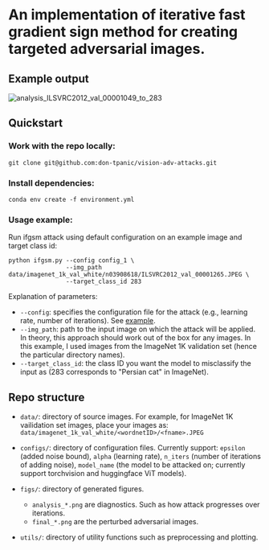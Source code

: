 # An implementation of iterative fast gradient sign method for creating targeted adversarial images.

## Example output
![analysis_ILSVRC2012_val_00001049_to_283](https://github.com/user-attachments/assets/96c12e63-dc5c-42ec-82e3-71961c706de6)

## Quickstart

### Work with the repo locally:
```
git clone git@github.com:don-tpanic/vision-adv-attacks.git
```

### Install dependencies:
```
conda env create -f environment.yml
```

### Usage example:
Run ifgsm attack using default configuration on an example image and target class id:
```
python ifgsm.py --config config_1 \
                --img_path data/imagenet_1k_val_white/n03908618/ILSVRC2012_val_00001265.JPEG \
                --target_class_id 283
```
Explanation of parameters:
* `--config`: specifies the configuration file for the attack (e.g., learning rate, number of iterations). See [example](https://github.com/don-tpanic/vision-adv-attacks/blob/main/configs/config_1.yaml).
* `--img_path`: path to the input image on which the attack will be applied. In theory, this approach should work out of the box for any images. In this example, I used images from the ImageNet 1K validation set (hence the particular directory names).
* `--target_class_id`: the class ID you want the model to misclassify the input as (283 corresponds to "Persian cat" in ImageNet).

## Repo structure
* `data/`: directory of source images. For example, for ImageNet 1K vailidation set images, place your images as: `data/imagenet_1k_val_white/<wordnetID>/<fname>.JPEG`

* `configs/`: directory of configuration files. Currently support: `epsilon` (added noise bound), `alpha` (learning rate), `n_iters` (number of iterations of adding noise), `model_name` (the model to be attacked on; currently support torchvision and huggingface ViT models).

* `figs/`: directory of generated figures.
  - `analysis_*.png` are diagnostics. Such as how attack progresses over iterations.
  - `final_*.png` are the perturbed adversarial images.

* `utils/`: directory of utility functions such as preprocessing and plotting.

